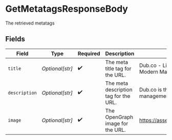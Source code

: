 # GetMetatagsResponseBody

The retrieved metatags


## Fields

| Field                                                        | Type                                                         | Required                                                     | Description                                                  | Example                                                      |
| ------------------------------------------------------------ | ------------------------------------------------------------ | ------------------------------------------------------------ | ------------------------------------------------------------ | ------------------------------------------------------------ |
| `title`                                                      | *Optional[str]*                                              | :heavy_check_mark:                                           | The meta title tag for the URL.                              | Dub.co - Link Management for Modern Marketing Teams          |
| `description`                                                | *Optional[str]*                                              | :heavy_check_mark:                                           | The meta description tag for the URL.                        | Dub.co is the open-source link management infrastructure ... |
| `image`                                                      | *Optional[str]*                                              | :heavy_check_mark:                                           | The OpenGraph image for the URL.                             | https://assets.dub.co/thumbnail.jpg                          |